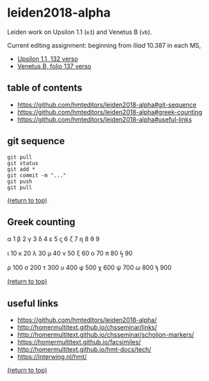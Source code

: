 # leiden2018-alpha

Leiden work on Upsilon 1.1 (`e3`) and Venetus B (`vb`).

Current editing assignment: beginning from *Iliad* 10.387 in each MS,

* [Upsilon 1.1, 132 verso](http://www.homermultitext.org/ict2/?urn=urn:cite2:hmt:e3bifolio.v1:E3_132v_133r)
* [Venetus B, folio 137 verso](http://www.homermultitext.org/ict2/?urn=urn:cite2:hmt:vbbifolio.v1:vb_137v_138r)

## table of contents
* https://github.com/hmteditors/leiden2018-alpha#git-sequence
* https://github.com/hmteditors/leiden2018-alpha#greek-counting
* https://github.com/hmteditors/leiden2018-alpha#useful-links


## git sequence
```
git pull
git status
git add *
git commit -m "..."
git push
git pull
```

[(return to top)](https://github.com/hmteditors/leiden2018-alpha#leiden2018-alpha)

## Greek counting
α 1
β 2
γ 3
δ 4
ε 5
ϛ 6
ζ 7
η 8
θ 9

ι 10
κ 20
λ 30
μ 40
ν 50
ξ 60
ο 70
π 80
ϟ 90

ρ 100
σ 200
τ 300
υ 400
φ 500
χ 600
ψ 700
ω 800
ϡ 900

[(return to top)](https://github.com/hmteditors/leiden2018-alpha#leiden2018-alpha)

## useful links 
* https://github.com/hmteditors/leiden2018-alpha/
* http://homermultitext.github.io/chsseminar/links/
* http://homermultitext.github.io/chsseminar/scholion-markers/
* https://homermultitext.github.io/facsimiles/
* http://homermultitext.github.io/hmt-docs/tech/
* https://interwing.nl/hmt/

[(return to top)](https://github.com/hmteditors/leiden2018-alpha#leiden2018-alpha)

